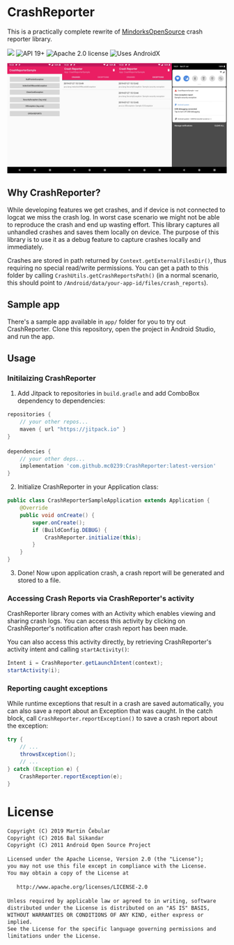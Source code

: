 # CrashReporter

This is a practically complete rewrite of [MindorksOpenSource](https://github.com/MindorksOpenSource/CrashReporter) crash reporter library.

[![](https://jitpack.io/v/mc0239/CrashReporter.svg)](https://jitpack.io/#mc0239/CrashReporter)
![API 19+](https://img.shields.io/badge/API-19%2B-informational)
![Apache 2.0 license](https://img.shields.io/badge/License-Apache%202.0-informational)
![Uses AndroidX](https://img.shields.io/badge/Uses-AndroidX-red)

![Sample screenshots](https://raw.githubusercontent.com/mc0239/CrashReporterX/master/screenshots.jpg)

## Why CrashReporter? 

While developing features we get crashes, and if device is not connected to logcat we miss the crash log. In worst case scenario we might not be able to reproduce the crash and end up wasting effort. This library captures all unhandled crashes and saves them locally on device. The purpose of this library is to use it as a debug feature to capture crashes locally and immediately.

Crashes are stored in path returned by `Context.getExternalFilesDir()`, thus requiring no special read/write permissions. You can get a path to this folder by calling `CrashUtils.getCrashReportsPath()` (in a normal scenario, this should point to `/Android/data/your-app-id/files/crash_reports`).

## Sample app

There's a sample app available in `app/` folder for you to try out CrashReporter. Clone this repository, open the project in Android Studio, and run the app.

## Usage

### Initilaizing CrashReporter

1. Add Jitpack to repositories in `build.gradle` and add ComboBox dependency to dependencies:

```gradle
repositories {
    // your other repos...
    maven { url "https://jitpack.io" }
}

dependencies {
    // your other deps...
    implementation 'com.github.mc0239:CrashReporter:latest-version'
}
```

2. Initialize CrashReporter in your Application class:

```java
public class CrashReporterSampleApplication extends Application {
    @Override
    public void onCreate() {
        super.onCreate();
        if (BuildConfig.DEBUG) {
            CrashReporter.initialize(this);
        }
    }
}
```

3. Done! Now upon application crash, a crash report will be generated and stored to a file.

### Accessing Crash Reports via CrashReporter's activity

CrashReporter library comes with an Activity which enables viewing and sharing crash logs. You can access this activity by clicking on CrashReporter's notification after crash report has been made.

You can also access this activity directly, by retrieving CrashReporter's activity intent and calling `startActivity()`:

```java
Intent i = CrashReporter.getLaunchIntent(context);
startActivity(i);
```

### Reporting caught exceptions

While runtime exceptions that result in a crash are saved automatically, you can also save a report about an Exception that was caught. In the catch block, call `CrashReporter.reportException()` to save a crash report about the exception:

```java
try {
	// ...
	throwsException();
	// ...
} catch (Exception e) {
	CrashReporter.reportException(e);
}
```

# License

```
Copyright (C) 2019 Martin Čebular
Copyright (C) 2016 Bal Sikandar
Copyright (C) 2011 Android Open Source Project

Licensed under the Apache License, Version 2.0 (the "License");
you may not use this file except in compliance with the License.
You may obtain a copy of the License at

   http://www.apache.org/licenses/LICENSE-2.0

Unless required by applicable law or agreed to in writing, software
distributed under the License is distributed on an "AS IS" BASIS,
WITHOUT WARRANTIES OR CONDITIONS OF ANY KIND, either express or implied.
See the License for the specific language governing permissions and
limitations under the License.
```
